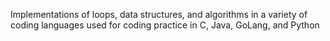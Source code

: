Implementations of loops, data structures, and algorithms in a variety of coding languages used for coding practice in C, Java, GoLang, and Python
